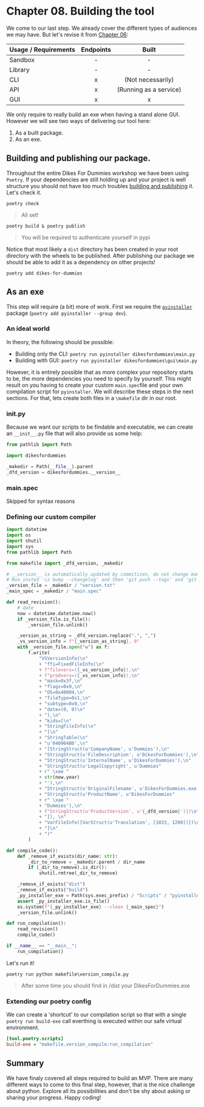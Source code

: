 # Chapter 08. Building the tool

We come to our last step. We already cover the different types of audiences we may have. But let's revise it from [Chapter 06](./06_creating_interfaces.md#know-your-audience):

| Usage / Requirements | Endpoints | Built | 
| ---   | :---: | :---: |
| Sandbox | - | - |
| Library | - | - |
| CLI | x | (Not necessarily) |
| API | x | (Running as a service) |
| GUI | x | x |

We only require to really build an exe when having a stand alone GUI. However we will see two ways of delivering our tool here:
1. As a built package.
2. As an exe.

## Building and publishing our package.

Throughout the entire Dikes For Dummies workshop we have been using `Poetry`. If your dependencies are still holding up and your project is well structure you should not have too much troubles [building and publishing](https://python-poetry.org/docs/cli/#build) it. Let's check it.

```console
poetry check
```

> All set!

```console
poetry build & poetry publish
```

> You will be required to authenticate yourself in pypi

Notice that most likely a `dist` directory has been created in your root directory with the wheels to be published. After publishing our package we should be able to add it as a dependency on other projects!

```console
poetry add dikes-for-dummies
```

## As an exe

This step will require (a bit) more of work. First we require the [`pyinstaller`](https://pyinstaller.org/en/stable/) package (`poetry add pyinstaller --group dev`).

### An ideal world
In theory, the following should be possible:

* Building only the CLI: `poetry run pyinstaller dikesfordummies\main.py`
* Building with GUI: `poetry run pyinstaller dikesfordummies\gui\main.py`

However, it is entirely possible that as more complex your repository starts to be, the more dependencies you need to specify by yourself. This might result on you having to create your custom `main.spec`file and your own compilation script for `pyinstaller`. We will describe these steps in the next sections. For that, lets create both files in a `\makefile` dir in our root.

### __init__.py

Because we want our scripts to be findable and executable, we can create an `__init__.py` file that will also provide us some help:

```python
from pathlib import Path

import dikesfordummies

_makedir = Path(__file__).parent
_dfd_version = dikesfordummies.__version__
```

### main.spec
Skipped for syntax reasons

### Defining our custom compiler

```python
import datetime
import os
import shutil
import sys
from pathlib import Path

from makefile import _dfd_version, _makedir

# __version__ is automatically updated by commitizen, do not change manually.
# Run insted 'cz bump --changelog' and then 'git push --tags' and 'git push'.
_version_file = _makedir / "version.txt"
_main_spec = _makedir / "main.spec"

def read_revision():
    # date
    now = datetime.datetime.now()
    if _version_file.is_file():
        _version_file.unlink()

    _version_as_string = _dfd_version.replace(".", ",")
    _vs_version_info = f"{_version_as_string}, 0"
    with _version_file.open("w") as f:
        f.write(
            "VSVersionInfo(\n"
            + "ffi=FixedFileInfo(\n"
            + f"filevers=({_vs_version_info}),\n"
            + f"prodvers=({_vs_version_info}),\n"
            + "mask=0x3f,\n"
            + "flags=0x0,\n"
            + "OS=0x40004,\n"
            + "fileType=0x1,\n"
            + "subtype=0x0,\n"
            + "date=(0, 0)\n"
            + "),\n"
            + "kids=[\n"
            + "StringFileInfo(\n"
            + "[\n"
            + "StringTable(\n"
            + "u'040904B0',\n"
            + "[StringStruct(u'CompanyName', u'Dummies'),\n"
            + "StringStruct(u'FileDescription', u'DikesForDummies'),\n"
            + "StringStruct(u'InternalName', u'DikesForDummies'),\n"
            + "StringStruct(u'LegalCopyright', u'Dummies"
            + r" \xae "
            + str(now.year)
            + "'),\n"
            + "StringStruct(u'OriginalFilename', u'DikesForDummies.exe'),\n"
            + "StringStruct(u'ProductName', u'DikesForDummies"
            + r" \xae "
            + "Dummies'),\n"
            + f"StringStruct(u'ProductVersion', u'{_dfd_version}')])\n"
            + "]), \n"
            + "VarFileInfo([VarStruct(u'Translation', [1033, 1200])])\n"
            + "]\n"
            + ")"
        )

def compile_code():
    def _remove_if_exists(dir_name: str):
        _dir_to_remove = _makedir.parent / dir_name
        if (_dir_to_remove).is_dir():
            shutil.rmtree(_dir_to_remove)

    _remove_if_exists("dist")
    _remove_if_exists("build")
    _py_installer_exe = Path(sys.exec_prefix) / "Scripts" / "pyinstaller.exe"
    assert _py_installer_exe.is_file()
    os.system(f"{_py_installer_exe} --clean {_main_spec}")
    _version_file.unlink()

def run_compilation():
    read_revision()
    compile_code()

if __name__ == "__main__":
    run_compilation()
```

Let's run it!

```console
poetry run python makefile\version_compile.py
```

> After some time you should find in /dist your DikesForDummies.exe

### Extending our poetry config

We can create a 'shortcut' to our compilation script so that with a single `poetry run build-exe` call everthing is executed within our safe virtual environment.

```ini
[tool.poetry.scripts]
build-exe = "makefile.version_compile:run_compilation"
```

## Summary

We have finaly covered all steps required to build an MVP. There are many different ways to come to this final step, however, that is the nice challenge about python. Explore all its possibilities and don't be shy about asking or sharing your progress. 
Happy coding!



